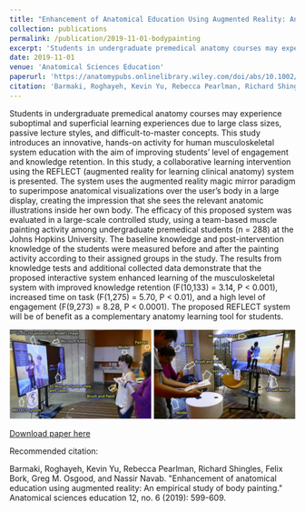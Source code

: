 ```yaml
---
title: "Enhancement of Anatomical Education Using Augmented Reality: An Empirical Study of Body Painting"
collection: publications
permalink: /publication/2019-11-01-bodypainting
excerpt: 'Students in undergraduate premedical anatomy courses may experience suboptimal and superficial learning experiences due to large class sizes, passive lecture styles, and difficult‐to‐master concepts. This study introduces an innovative, hands‐on activity for human musculoskeletal system education with the aim of improving students’ level of engagement and knowledge retention. In this study, a collaborative learning intervention using the REFLECT (augmented reality for learning clinical anatomy) system is presented. The system uses the augmented reality magic mirror paradigm to superimpose anatomical visualizations over the user’s body in a large display, creating the impression that she sees the relevant anatomic illustrations inside her own body. The efficacy of this proposed system was evaluated in a large‐scale controlled study, using a team‐based muscle painting activity among undergraduate …'
date: 2019-11-01
venue: 'Anatomical Sciences Education'
paperurl: 'https://anatomypubs.onlinelibrary.wiley.com/doi/abs/10.1002/ase.1858'
citation: 'Barmaki, Roghayeh, Kevin Yu, Rebecca Pearlman, Richard Shingles, Felix Bork, Greg M. Osgood, and Nassir Navab. "Enhancement of anatomical education using augmented reality: An empirical study of body painting." Anatomical sciences education 12, no. 6 (2019): 599-609.'
---
```

Students in undergraduate premedical anatomy courses may experience suboptimal and superficial learning experiences due to large class sizes, passive lecture styles, and difficult-to-master concepts. This study introduces an innovative, hands-on activity for human musculoskeletal system education with the aim of improving students’ level of engagement and knowledge retention. In this study, a collaborative learning intervention using the REFLECT (augmented reality for learning clinical anatomy) system is presented. The system uses the augmented reality magic mirror paradigm to superimpose anatomical visualizations over the user’s body in a large display, creating the impression that she sees the relevant anatomic illustrations inside her own body. The efficacy of this proposed system was evaluated in a large-scale controlled study, using a team-based muscle painting activity among undergraduate premedical students (n = 288) at the Johns Hopkins University. The baseline knowledge and post-intervention knowledge of the students were measured before and after the painting activity according to their assigned groups in the study. The results from knowledge tests and additional collected data demonstrate that the proposed interactive system enhanced learning of the musculoskeletal system with improved knowledge retention (F(10,133) = 3.14, P < 0.001), increased time on task (F(1,275) = 5.70, P < 0.01), and a high level of engagement (F(9,273) = 8.28, P < 0.0001). The proposed REFLECT system will be of benefit as a complementary anatomy learning tool for students.

![Teaser](images/BodyPaintingTeaser.png)

[Download paper here](https://www.researchgate.net/profile/Kevin_Yu22/publication/330417545_Enhancement_of_Anatomical_Education_Using_Augmented_Reality_An_Empirical_Study_of_Body_Painting/links/60bf2b35299bf10dffa66819/Enhancement-of-Anatomical-Education-Using-Augmented-Reality-An-Empirical-Study-of-Body-Painting.pdf)


Recommended citation: 

Barmaki, Roghayeh, Kevin Yu, Rebecca Pearlman, Richard Shingles, Felix Bork, Greg M. Osgood, and Nassir Navab. "Enhancement of anatomical education using augmented reality: An empirical study of body painting." Anatomical sciences education 12, no. 6 (2019): 599-609.